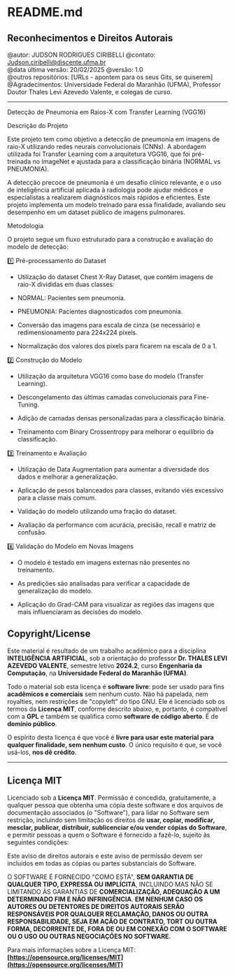 # README.md

## **Reconhecimentos e Direitos Autorais**

@autor: JUDSON RODRIGUES CIRIBELLI
@contato: Judson.ciribelli@discente.ufma.br  
@data última versão: 20/02/2025
@versão: 1.0  
@outros repositórios: [URLs - apontem para os seus Gits, se quiserem]  
@Agradecimentos: Universidade Federal do Maranhão (UFMA), Professor Doutor Thales Levi Azevedo Valente, e colegas de curso.

---

Detecção de Pneumonia em Raios-X com Transfer Learning (VGG16)

Descrição do Projeto

Este projeto tem como objetivo a detecção de pneumonia em imagens de raio-X utilizando redes neurais convolucionais (CNNs). A abordagem utilizada foi Transfer Learning com a arquitetura VGG16, que foi pré-treinada no ImageNet e ajustada para a classificação binária (NORMAL vs PNEUMONIA).

A detecção precoce de pneumonia é um desafio clínico relevante, e o uso de inteligência artificial aplicada à radiologia pode ajudar médicos e especialistas a realizarem diagnósticos mais rápidos e eficientes. Este projeto implementa um modelo treinado para essa finalidade, avaliando seu desempenho em um dataset público de imagens pulmonares.

Metodologia

O projeto segue um fluxo estruturado para a construção e avaliação do modelo de detecção:

1️⃣ Pré-processamento do Dataset

- Utilização do dataset Chest X-Ray Dataset, que contém imagens de raio-X divididas em duas classes:

- NORMAL: Pacientes sem pneumonia.

- PNEUMONIA: Pacientes diagnosticados com pneumonia.

- Conversão das imagens para escala de cinza (se necessário) e redimensionamento para 224x224 pixels.

- Normalização dos valores dos pixels para ficarem na escala de 0 a 1.

2️⃣ Construção do Modelo

- Utilização da arquitetura VGG16 como base do modelo (Transfer Learning).

- Descongelamento das últimas camadas convolucionais para Fine-Tuning.

- Adição de camadas densas personalizadas para a classificação binária.

- Treinamento com Binary Crossentropy para melhorar o equilíbrio da classificação.

3️⃣ Treinamento e Avaliação

- Utilização de Data Augmentation para aumentar a diversidade dos dados e melhorar a generalização.

- Aplicação de pesos balanceados para classes, evitando viés excessivo para a classe mais comum.

- Validação do modelo utilizando uma fração do dataset.

- Avaliação da performance com acurácia, precisão, recall e matriz de confusão.

4️⃣ Validação do Modelo em Novas Imagens

- O modelo é testado em imagens externas não presentes no treinamento.

- As predições são analisadas para verificar a capacidade de generalização do modelo.

- Aplicação do Grad-CAM para visualizar as regiões das imagens que mais influenciaram as decisões do modelo.

## **Copyright/License**

Este material é resultado de um trabalho acadêmico para a disciplina **INTELIGÊNCIA ARTIFICIAL**, sob a orientação do professor **Dr. THALES LEVI AZEVEDO VALENTE**, semestre letivo **2024.2**, curso **Engenharia da Computação**, na **Universidade Federal do Maranhão (UFMA)**.

Todo o material sob esta licença é **software livre**: pode ser usado para fins **acadêmicos e comerciais** sem nenhum custo. Não há papelada, nem royalties, nem restrições de "copyleft" do tipo GNU. Ele é licenciado sob os termos da **Licença MIT**, conforme descrito abaixo, e, portanto, é compatível com a **GPL** e também se qualifica como **software de código aberto**. É de **domínio público**.

O espírito desta licença é que você é **livre para usar este material para qualquer finalidade, sem nenhum custo**. O único requisito é que, se você usá-los, **nos dê crédito**.

---

## **Licença MIT**

Licenciado sob a **Licença MIT**. Permissão é concedida, gratuitamente, a qualquer pessoa que obtenha uma cópia deste software e dos arquivos de documentação associados (o "Software"), para lidar no Software sem restrição, incluindo sem limitação os direitos de **usar, copiar, modificar, mesclar, publicar, distribuir, sublicenciar e/ou vender cópias do Software**, e permitir pessoas a quem o Software é fornecido a fazê-lo, sujeito às seguintes condições:

Este aviso de direitos autorais e este aviso de permissão devem ser incluídos em todas as cópias ou partes substanciais do Software.

O SOFTWARE É FORNECIDO "COMO ESTÁ", **SEM GARANTIA DE QUALQUER TIPO, EXPRESSA OU IMPLÍCITA**, INCLUINDO MAS NÃO SE LIMITANDO ÀS GARANTIAS DE **COMERCIALIZAÇÃO, ADEQUAÇÃO A UM DETERMINADO FIM E NÃO INFRINGÊNCIA**. **EM NENHUM CASO OS AUTORES OU DETENTORES DE DIREITOS AUTORAIS SERÃO RESPONSÁVEIS POR QUALQUER RECLAMAÇÃO, DANOS OU OUTRA RESPONSABILIDADE, SEJA EM AÇÃO DE CONTRATO, TORT OU OUTRA FORMA, DECORRENTE DE, FORA DE OU EM CONEXÃO COM O SOFTWARE OU O USO OU OUTRAS NEGOCIAÇÕES NO SOFTWARE.**

Para mais informações sobre a Licença MIT: **[https://opensource.org/licenses/MIT](https://opensource.org/licenses/MIT)**
